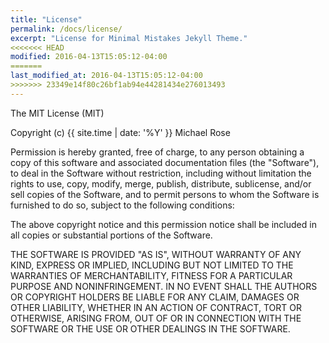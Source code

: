 ```yaml
---
title: "License"
permalink: /docs/license/
excerpt: "License for Minimal Mistakes Jekyll Theme."
<<<<<<< HEAD
modified: 2016-04-13T15:05:12-04:00
=======
last_modified_at: 2016-04-13T15:05:12-04:00
>>>>>>> 23349e14f80c26bf1ab94e44281434e276013493
---
```


The MIT License (MIT)

Copyright (c) {{ site.time | date: '%Y' }} Michael Rose

Permission is hereby granted, free of charge, to any person obtaining a copy
of this software and associated documentation files (the "Software"), to deal
in the Software without restriction, including without limitation the rights
to use, copy, modify, merge, publish, distribute, sublicense, and/or sell
copies of the Software, and to permit persons to whom the Software is
furnished to do so, subject to the following conditions:

The above copyright notice and this permission notice shall be included in all
copies or substantial portions of the Software.

THE SOFTWARE IS PROVIDED "AS IS", WITHOUT WARRANTY OF ANY KIND, EXPRESS OR
IMPLIED, INCLUDING BUT NOT LIMITED TO THE WARRANTIES OF MERCHANTABILITY,
FITNESS FOR A PARTICULAR PURPOSE AND NONINFRINGEMENT. IN NO EVENT SHALL THE
AUTHORS OR COPYRIGHT HOLDERS BE LIABLE FOR ANY CLAIM, DAMAGES OR OTHER
LIABILITY, WHETHER IN AN ACTION OF CONTRACT, TORT OR OTHERWISE, ARISING FROM,
OUT OF OR IN CONNECTION WITH THE SOFTWARE OR THE USE OR OTHER DEALINGS IN THE
SOFTWARE.